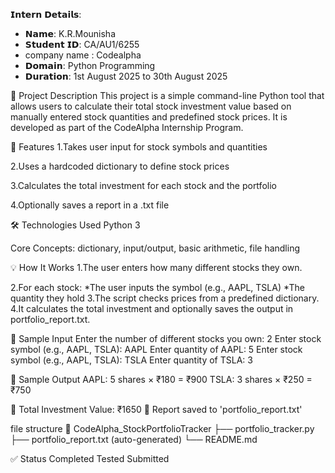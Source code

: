 𝗜𝗻𝘁𝗲𝗿𝗻 𝗗𝗲𝘁𝗮𝗶𝗹𝘀:
- 𝗡𝗮𝗺𝗲: K.R.Mounisha
- 𝗦𝘁𝘂𝗱𝗲𝗻𝘁 𝗜𝗗: CA/AU1/6255
- company name : Codealpha
- 𝗗𝗼𝗺𝗮𝗶𝗻: Python Programming
- 𝗗𝘂𝗿𝗮𝘁𝗶𝗼𝗻: 1st August 2025 to 30th August 2025

📌 Project Description
This project is a simple command-line Python tool that allows users to calculate their total stock investment value based on manually entered stock quantities and predefined stock prices. It is developed as part of the CodeAlpha Internship Program.

🎯 Features
1.Takes user input for stock symbols and quantities

2.Uses a hardcoded dictionary to define stock prices

3.Calculates the total investment for each stock and the portfolio

4.Optionally saves a report in a .txt file

🛠️ Technologies Used
Python 3

Core Concepts:
dictionary, input/output, basic arithmetic, file handling

💡 How It Works
1.The user enters how many different stocks they own.

2.For each stock:
*The user inputs the symbol (e.g., AAPL, TSLA)
*The quantity they hold
3.The script checks prices from a predefined dictionary.
4.It calculates the total investment and optionally saves the output in portfolio_report.txt.

🧪 Sample Input
Enter the number of different stocks you own: 2
Enter stock symbol (e.g., AAPL, TSLA): AAPL
Enter quantity of AAPL: 5
Enter stock symbol (e.g., AAPL, TSLA): TSLA
Enter quantity of TSLA: 3

📄 Sample Output
AAPL: 5 shares × ₹180 = ₹900
TSLA: 3 shares × ₹250 = ₹750

🧾 Total Investment Value: ₹1650
📁 Report saved to 'portfolio_report.txt'

  file structure
📂 CodeAlpha_StockPortfolioTracker
├── portfolio_tracker.py
├── portfolio_report.txt (auto-generated)
└── README.md

✅ Status
 Completed
 Tested
 Submitted
